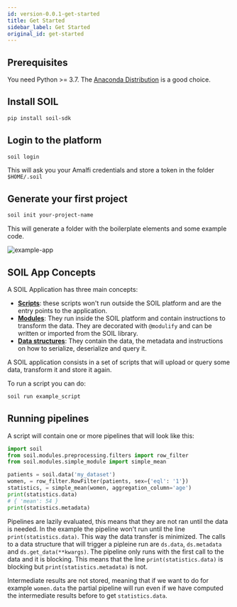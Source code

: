 ```yaml
---
id: version-0.0.1-get-started
title: Get Started
sidebar_label: Get Started
original_id: get-started
---
```


## Prerequisites
You need Python >= 3.7. The [Anaconda Distribution](https://www.anaconda.com/) is a good choice.

## Install SOIL

```bash
pip install soil-sdk
```

## Login to the platform

```bash
soil login
```

This will ask you your Amalfi credentials and store a token in the folder `$HOME/.soil`

## Generate your first project

```bash
soil init your-project-name
```

This will generate a folder with the boilerplate elements and some example code.

![example-app](assets/example-app-dir.png)

## SOIL App Concepts

A SOIL Application has three main concepts:

* **[Scripts](scripts)**: these scripts won't run outside the SOIL platform and are the entry points to the application.
* **[Modules](modules)**: They run inside the SOIL platform and contain instructions to transform the data. They are decorated with `@modulify` and can be written or imported from the SOIL library.
* **[Data structures](data-structures)**: They contain the data, the metadata and instructions on how to serialize, deserialize and query it.

A SOIL application consists in a set of scripts that will upload or query some data, transform it and store it again.

To run a script you can do:
```bash
soil run example_script
```

## Running pipelines

A script will contain one or more pipelines that will look like this:
```python
import soil
from soil.modules.preprocessing.filters import row_filter
from soil.modules.simple_module import simple_mean

patients = soil.data('my_dataset')
women, = row_filter.RowFilter(patients, sex={'eql': '1'})
statistics, = simple_mean(women, aggregation_column='age')
print(statistics.data)
# { 'mean': 54 }
print(statistics.metadata)
```

Pipelines are lazily evaluated, this means that they are not ran until the data is needed. In the example the pipeline won't run until the line `print(statistics.data)`. This way the data transfer is minimized. The calls to a data structure that will trigger a pipleine run are `ds.data`, `ds.metadata` and `ds.get_data(**kwargs)`. The pipeline only runs with the first call to the data and it is blocking. This means that the line `print(statistics.data)` is blocking but `print(statistics.metadata)` is not.

Intermediate results are not stored, meaning that if we want to do for example `women.data` the partial pipeline will run even if we have computed the intermediate results before to get `statistics.data`.
